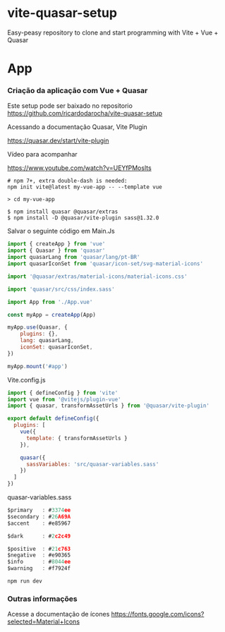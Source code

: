 # vite-quasar-setup
Easy-peasy repository to clone and start programming with Vite + Vue + Quasar

# App

### Criação da aplicação com Vue + Quasar

Este setup pode ser baixado no repositorio https://github.com/ricardodarocha/vite-quasar-setup

Acessando a documentação Quasar, Vite Plugin

https://quasar.dev/start/vite-plugin

Vídeo para acompanhar

https://www.youtube.com/watch?v=UEYfPMoslts

```Shell
# npm 7+, extra double-dash is needed:
npm init vite@latest my-vue-app -- --template vue

> cd my-vue-app

$ npm install quasar @quasar/extras
$ npm install -D @quasar/vite-plugin sass@1.32.0
```

Salvar o seguinte código em Main.Js

```js
import { createApp } from 'vue'
import { Quasar } from 'quasar'
import quasarLang from 'quasar/lang/pt-BR'
import quasarIconSet from 'quasar/icon-set/svg-material-icons'

import '@quasar/extras/material-icons/material-icons.css'

import 'quasar/src/css/index.sass'

import App from './App.vue'

const myApp = createApp(App)

myApp.use(Quasar, {
    plugins: {}, 
    lang: quasarLang,
    iconSet: quasarIconSet,
})

myApp.mount('#app')
```

Vite.config.js
```js
import { defineConfig } from 'vite'
import vue from '@vitejs/plugin-vue'
import { quasar, transformAssetUrls } from '@quasar/vite-plugin'

export default defineConfig({
  plugins: [
    vue({
      template: { transformAssetUrls }
    }),

    quasar({
      sassVariables: 'src/quasar-variables.sass'
    })
  ]
})
```
quasar-variables.sass
```js
$primary   : #3374ee
$secondary : #26A69A
$accent    : #e85967

$dark      : #2c2c49

$positive  : #21c763
$negative  : #e90365
$info      : #8044ee
$warning   : #f7924f
```

```Shell
npm run dev 
```

### Outras informações 

Acesse a documentação de ícones https://fonts.google.com/icons?selected=Material+Icons
